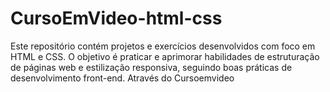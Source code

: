 # CursoEmVideo-html-css
 Este repositório contém projetos e exercícios desenvolvidos com foco em HTML e CSS. O objetivo é praticar e aprimorar habilidades de estruturação de páginas web e estilização responsiva, seguindo boas práticas de desenvolvimento front-end. Através do Cursoemvideo
